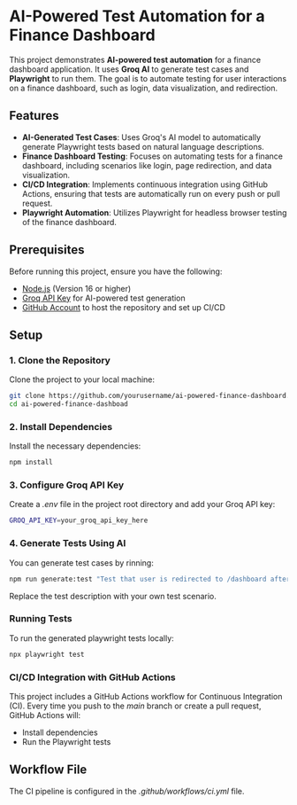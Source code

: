 # AI-Powered Test Automation for a Finance Dashboard

This project demonstrates **AI-powered test automation** for a finance dashboard application. It uses **Groq AI** to generate test cases and **Playwright** to run them. The goal is to automate testing for user interactions on a finance dashboard, such as login, data visualization, and redirection.

## Features

- **AI-Generated Test Cases**: Uses Groq's AI model to automatically generate Playwright tests based on natural language descriptions.
- **Finance Dashboard Testing**: Focuses on automating tests for a finance dashboard, including scenarios like login, page redirection, and data visualization.
- **CI/CD Integration**: Implements continuous integration using GitHub Actions, ensuring that tests are automatically run on every push or pull request.
- **Playwright Automation**: Utilizes Playwright for headless browser testing of the finance dashboard.

## Prerequisites

Before running this project, ensure you have the following:

- [Node.js](https://nodejs.org/) (Version 16 or higher)
- [Groq API Key](https://groq.com/) for AI-powered test generation
- [GitHub Account](https://github.com/) to host the repository and set up CI/CD

## Setup

### 1. Clone the Repository

Clone the project to your local machine:

```bash
git clone https://github.com/yourusername/ai-powered-finance-dashboard.git
cd ai-powered-finance-dashboad
```
### 2. Install Dependencies
Install the necessary dependencies:

```bash
npm install
```
### 3. Configure Groq API Key
Create a *.env* file in the project root directory and add your Groq API key:

```bash
GROQ_API_KEY=your_groq_api_key_here
```
### 4. Generate Tests Using AI
You can generate test cases by rinning:
```bash
npm run generate:test "Test that user is redirected to /dashboard after login"
```
Replace the test description with your own test scenario.

### Running Tests
To run the generated playwright tests locally:
```bash
npx playwright test
```

### CI/CD Integration with GitHub Actions
This project includes a GitHub Actions workflow for Continuous Integration (CI). Every time you push to the *main* branch or create a pull request, GitHub Actions will:
- Install dependencies
- Run the Playwright tests

## Workflow File
The CI pipeline is configured in the *.github/workflows/ci.yml* file.


